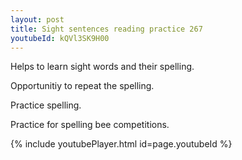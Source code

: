 ```yaml
---
layout: post
title: Sight sentences reading practice 267
youtubeId: kQVl3SK9H00
---
```

 
 
Helps to learn sight words and their spelling.

Opportunitiy to repeat the spelling. 

Practice spelling. 
 
Practice for spelling bee competitions. 
 
{% include youtubePlayer.html id=page.youtubeId %}
 
 
